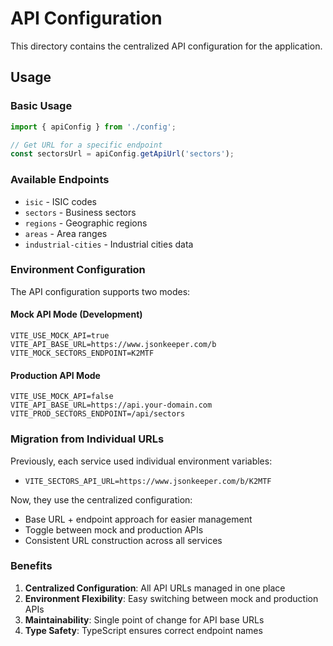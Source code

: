 # API Configuration

This directory contains the centralized API configuration for the application.

## Usage

### Basic Usage

```typescript
import { apiConfig } from './config';

// Get URL for a specific endpoint
const sectorsUrl = apiConfig.getApiUrl('sectors');
```

### Available Endpoints

- `isic` - ISIC codes
- `sectors` - Business sectors
- `regions` - Geographic regions
- `areas` - Area ranges
- `industrial-cities` - Industrial cities data

### Environment Configuration

The API configuration supports two modes:

#### Mock API Mode (Development)
```env
VITE_USE_MOCK_API=true
VITE_API_BASE_URL=https://www.jsonkeeper.com/b
VITE_MOCK_SECTORS_ENDPOINT=K2MTF
```

#### Production API Mode
```env
VITE_USE_MOCK_API=false
VITE_API_BASE_URL=https://api.your-domain.com
VITE_PROD_SECTORS_ENDPOINT=/api/sectors
```

### Migration from Individual URLs

Previously, each service used individual environment variables:
- `VITE_SECTORS_API_URL=https://www.jsonkeeper.com/b/K2MTF`

Now, they use the centralized configuration:
- Base URL + endpoint approach for easier management
- Toggle between mock and production APIs
- Consistent URL construction across all services

### Benefits

1. **Centralized Configuration**: All API URLs managed in one place
2. **Environment Flexibility**: Easy switching between mock and production APIs
3. **Maintainability**: Single point of change for API base URLs
4. **Type Safety**: TypeScript ensures correct endpoint names